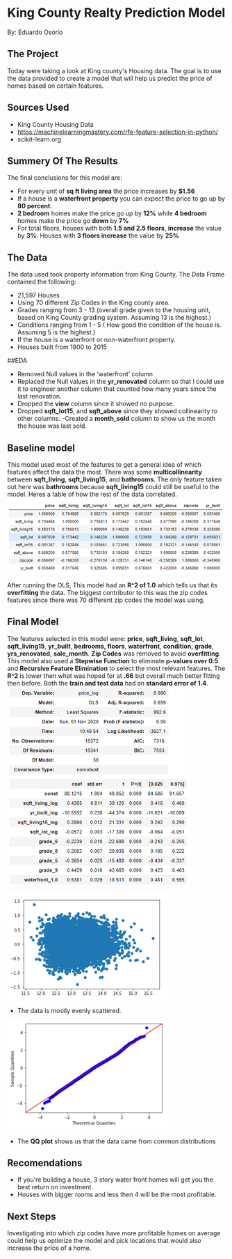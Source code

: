 # King County Realty Prediction Model
By: Eduardo Osorio

## The Project
Today were taking a look at King county's Housing data. The goal is to use the data provided to create a model that will help us predict the price of homes based on certain features.

## Sources Used
- King County Housing Data
- https://machinelearningmastery.com/rfe-feature-selection-in-python/
- scikit-learn.org

## Summery Of The Results
The final conclusions for this model are:
- For every unit of **sq ft living area** the price increases by **$1.56**
- If a house is a **waterfront property** you can expect the price to go up by **80 percent**.
- **2 bedroom** homes make the price go up by **12%** while **4 bedroom** homes make the price go **down** by **7%**
- For total floors, houses with both **1.5 and 2.5 floors**, **increase** the value by **3%**. Houses with **3 floors increase** the value by **25%**


## The Data
The data used took property information from King County. The Data Frame contained the following:
- 21,597 Houses .
- Using 70 different Zip Codes in the King county area.
- Grades ranging from 3 - 13 (overall grade given to the housing unit, based on King County grading system. Assuming 13 is the highest.)
- Conditions ranging from 1 - 5 ( How good the condition of the house  is. Assuming 5 is the highest.)
- If the house is a waterfront or non-waterfront property.
- Houses built from 1900 to  2015

##EDA
- Removed Null values in the ‘waterfront’ column
- Replaced the Null values in the **yr_renovated** column so that I could use it to engineer another column that counted how many years since the last renovation.
- Dropped the **view** column since it showed no purpose.
- Dropped **sqft_lot15**, and **sqft_above** since they showed collinearity to other columns.
-Created a **month_sold** column to show us the month the house was last sold.

## Baseline model
This model used most of the features to get a general idea of which features affect the data the most. There was some **multicollinearity** between **sqft_living**, **sqft_living15**, and **bathrooms**. The only feature taken out here was **bathrooms** because **sqft_living15** could still be useful to the model. Heres a table of how the rest of the data correlated.
![alt text](https://github.com/Eduardoosorio23/Mod_2_Project/blob/main/data_files/Images/kcc%20correlation.png?raw=true "Data correlation")

After running the OLS, This model had an **R^2 of 1.0** which tells us that its **overfitting** the data. The biggest contributor to this was the zip codes features since there was 70 different zip codes the model was using.
## Final Model
The features selected in this model were: **price**, **sqft_living**, **sqft_lot**, **sqft_living15**, **yr_built**, **bedrooms, floors**, **waterfront**, **condition**, **grade**, **yrs_renovated**, **sale_month**. **Zip Codes** was removed to avoid **overfitting**. This model also used a **Stepwise Function** to eliminate **p-values over 0.5** and **Recursive Feature Elimination** to select the most relevant features. The **R^2** is lower then what was hoped for at **.66** but overall much better fitting then before. Both the **train and test data** had an **standard error of 1.4**.
![alt text](https://github.com/Eduardoosorio23/Mod_2_Project/blob/main/data_files/Images/OLS.png?raw=true "homoscedasticity")


![alt text](https://github.com/Eduardoosorio23/Mod_2_Project/blob/main/data_files/Images/Mod_2%20Homoscadacity.png?raw=true "homoscedasticity")
- The data is mostly evenly scattered.

![alt text](https://github.com/Eduardoosorio23/Mod_2_Project/blob/main/data_files/Images/mod_2%20QQplot.png?raw=true "QQ Plot")
- The **QQ plot** shows us that the data came from common distributions

## Recomendations

- If you're building a house, 3 story water front homes will get you the best return on investment.
- Houses with bigger rooms and less then 4 will be the most profitable.

##  Next Steps
Investigating into which zip codes have more profitable homes on average could help us optimize the model and pick locations that would also increase the price of a home.
